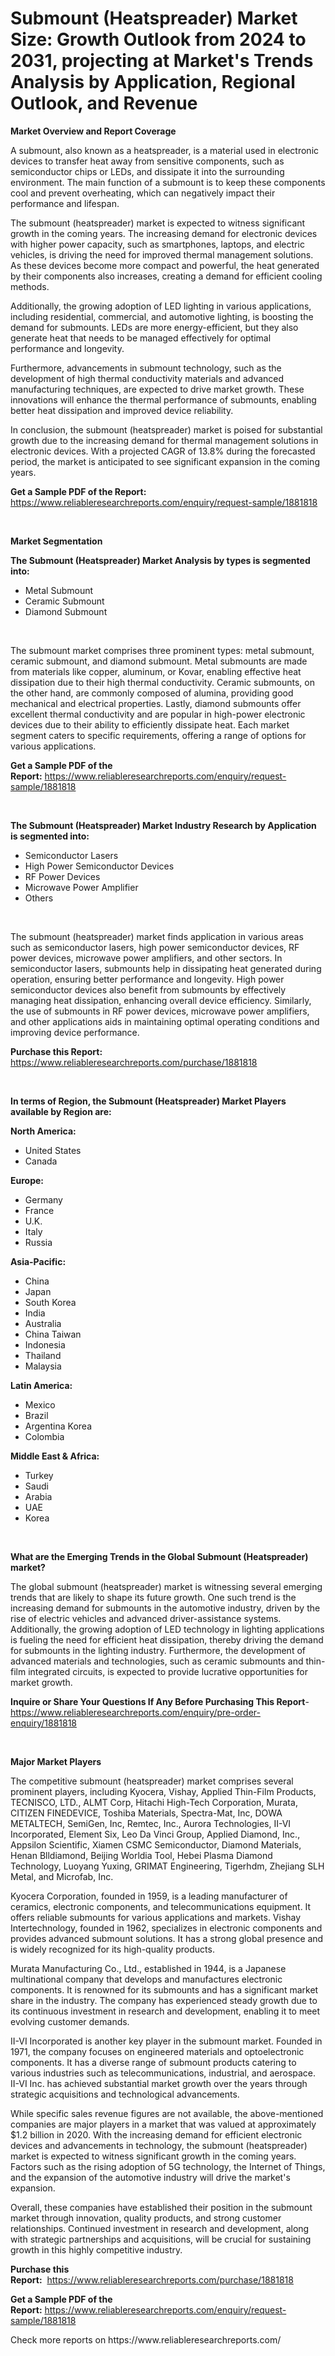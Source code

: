 <p><h1>Submount (Heatspreader) Market Size: Growth Outlook from 2024 to 2031, projecting at Market's Trends Analysis by Application, Regional Outlook, and Revenue</h1></p><p><strong>Market Overview and Report Coverage</strong></p>
<p><p>A submount, also known as a heatspreader, is a material used in electronic devices to transfer heat away from sensitive components, such as semiconductor chips or LEDs, and dissipate it into the surrounding environment. The main function of a submount is to keep these components cool and prevent overheating, which can negatively impact their performance and lifespan.</p><p>The submount (heatspreader) market is expected to witness significant growth in the coming years. The increasing demand for electronic devices with higher power capacity, such as smartphones, laptops, and electric vehicles, is driving the need for improved thermal management solutions. As these devices become more compact and powerful, the heat generated by their components also increases, creating a demand for efficient cooling methods.</p><p>Additionally, the growing adoption of LED lighting in various applications, including residential, commercial, and automotive lighting, is boosting the demand for submounts. LEDs are more energy-efficient, but they also generate heat that needs to be managed effectively for optimal performance and longevity.</p><p>Furthermore, advancements in submount technology, such as the development of high thermal conductivity materials and advanced manufacturing techniques, are expected to drive market growth. These innovations will enhance the thermal performance of submounts, enabling better heat dissipation and improved device reliability.</p><p>In conclusion, the submount (heatspreader) market is poised for substantial growth due to the increasing demand for thermal management solutions in electronic devices. With a projected CAGR of 13.8% during the forecasted period, the market is anticipated to see significant expansion in the coming years.</p></p>
<p><strong>Get a Sample PDF of the Report:</strong> <a href="https://www.reliableresearchreports.com/enquiry/request-sample/1881818">https://www.reliableresearchreports.com/enquiry/request-sample/1881818</a></p>
<p>&nbsp;</p>
<p><strong>Market Segmentation</strong></p>
<p><strong>The Submount (Heatspreader) Market Analysis by types is segmented into:</strong></p>
<p><ul><li>Metal Submount</li><li>Ceramic Submount</li><li>Diamond Submount</li></ul></p>
<p>&nbsp;</p>
<p><p>The submount market comprises three prominent types: metal submount, ceramic submount, and diamond submount. Metal submounts are made from materials like copper, aluminum, or Kovar, enabling effective heat dissipation due to their high thermal conductivity. Ceramic submounts, on the other hand, are commonly composed of alumina, providing good mechanical and electrical properties. Lastly, diamond submounts offer excellent thermal conductivity and are popular in high-power electronic devices due to their ability to efficiently dissipate heat. Each market segment caters to specific requirements, offering a range of options for various applications.</p></p>
<p><strong>Get a Sample PDF of the Report:</strong>&nbsp;<a href="https://www.reliableresearchreports.com/enquiry/request-sample/1881818">https://www.reliableresearchreports.com/enquiry/request-sample/1881818</a></p>
<p>&nbsp;</p>
<p><strong>The Submount (Heatspreader) Market Industry Research by Application is segmented into:</strong></p>
<p><ul><li>Semiconductor Lasers</li><li>High Power Semiconductor Devices</li><li>RF Power Devices</li><li>Microwave Power Amplifier</li><li>Others</li></ul></p>
<p>&nbsp;</p>
<p><p>The submount (heatspreader) market finds application in various areas such as semiconductor lasers, high power semiconductor devices, RF power devices, microwave power amplifiers, and other sectors. In semiconductor lasers, submounts help in dissipating heat generated during operation, ensuring better performance and longevity. High power semiconductor devices also benefit from submounts by effectively managing heat dissipation, enhancing overall device efficiency. Similarly, the use of submounts in RF power devices, microwave power amplifiers, and other applications aids in maintaining optimal operating conditions and improving device performance.</p></p>
<p><strong>Purchase this Report:</strong>&nbsp; <a href="https://www.reliableresearchreports.com/purchase/1881818">https://www.reliableresearchreports.com/purchase/1881818</a></p>
<p>&nbsp;</p>
<p><strong>In terms of Region, the Submount (Heatspreader) Market Players available by Region are:</strong></p>
<p>
    <p> <strong> North America: </strong>
        <ul>
            <li>United States</li>
            <li>Canada</li>
        </ul>
        </p> 
    <p> <strong> Europe: </strong>
        <ul>
            <li>Germany</li>
            <li>France</li>
            <li>U.K.</li>
            <li>Italy</li>
            <li>Russia</li>
        </ul>
        </p> 
    <p> <strong> Asia-Pacific: </strong>
        <ul>
            <li>China</li>
            <li>Japan</li>
            <li>South Korea</li>
            <li>India</li>
            <li>Australia</li>
            <li>China Taiwan</li>
            <li>Indonesia</li>
            <li>Thailand</li>
            <li>Malaysia</li>
        </ul>
        </p> 
    <p> <strong> Latin America: </strong>
        <ul>
            <li>Mexico</li>
            <li>Brazil</li>
            <li>Argentina Korea</li>
            <li>Colombia</li>
        </ul>
        </p> 
    <p> <strong> Middle East & Africa: </strong>
        <ul>
            <li>Turkey</li>
            <li>Saudi</li>
            <li>Arabia</li>
            <li>UAE</li>
            <li>Korea</li>
        </ul>
    </p>
    </p>
<p>&nbsp;</p>
<p><strong>What are the Emerging Trends in the Global Submount (Heatspreader) market?</strong></p>
<p><p>The global submount (heatspreader) market is witnessing several emerging trends that are likely to shape its future growth. One such trend is the increasing demand for submounts in the automotive industry, driven by the rise of electric vehicles and advanced driver-assistance systems. Additionally, the growing adoption of LED technology in lighting applications is fueling the need for efficient heat dissipation, thereby driving the demand for submounts in the lighting industry. Furthermore, the development of advanced materials and technologies, such as ceramic submounts and thin-film integrated circuits, is expected to provide lucrative opportunities for market growth.</p></p>
<p><strong>Inquire or Share Your Questions If Any Before Purchasing This Report</strong>- <a href="https://www.reliableresearchreports.com/enquiry/pre-order-enquiry/1881818">https://www.reliableresearchreports.com/enquiry/pre-order-enquiry/1881818</a></p>
<p>&nbsp;</p>
<p><strong>Major Market Players</strong></p>
<p><p>The competitive submount (heatspreader) market comprises several prominent players, including Kyocera, Vishay, Applied Thin-Film Products, TECNISCO, LTD., ALMT Corp, Hitachi High-Tech Corporation, Murata, CITIZEN FINEDEVICE, Toshiba Materials, Spectra-Mat, Inc, DOWA METALTECH, SemiGen, Inc, Remtec, Inc., Aurora Technologies, II-VI Incorporated, Element Six, Leo Da Vinci Group, Applied Diamond, Inc., Appsilon Scientific, Xiamen CSMC Semiconductor, Diamond Materials, Henan Blldiamond, Beijing Worldia Tool, Hebei Plasma Diamond Technology, Luoyang Yuxing, GRIMAT Engineering, Tigerhdm, Zhejiang SLH Metal, and Microfab, Inc.</p><p>Kyocera Corporation, founded in 1959, is a leading manufacturer of ceramics, electronic components, and telecommunications equipment. It offers reliable submounts for various applications and markets. Vishay Intertechnology, founded in 1962, specializes in electronic components and provides advanced submount solutions. It has a strong global presence and is widely recognized for its high-quality products.</p><p>Murata Manufacturing Co., Ltd., established in 1944, is a Japanese multinational company that develops and manufactures electronic components. It is renowned for its submounts and has a significant market share in the industry. The company has experienced steady growth due to its continuous investment in research and development, enabling it to meet evolving customer demands.</p><p>II-VI Incorporated is another key player in the submount market. Founded in 1971, the company focuses on engineered materials and optoelectronic components. It has a diverse range of submount products catering to various industries such as telecommunications, industrial, and aerospace. II-VI Inc. has achieved substantial market growth over the years through strategic acquisitions and technological advancements.</p><p>While specific sales revenue figures are not available, the above-mentioned companies are major players in a market that was valued at approximately $1.2 billion in 2020. With the increasing demand for efficient electronic devices and advancements in technology, the submount (heatspreader) market is expected to witness significant growth in the coming years. Factors such as the rising adoption of 5G technology, the Internet of Things, and the expansion of the automotive industry will drive the market's expansion.</p><p>Overall, these companies have established their position in the submount market through innovation, quality products, and strong customer relationships. Continued investment in research and development, along with strategic partnerships and acquisitions, will be crucial for sustaining growth in this highly competitive industry.</p></p>
<p><strong>Purchase this Report:</strong>&nbsp;&nbsp;<a href="https://www.reliableresearchreports.com/purchase/1881818">https://www.reliableresearchreports.com/purchase/1881818</a></p>
<p></p>
<p><strong>Get a Sample PDF of the Report:</strong>&nbsp;<a href="https://www.reliableresearchreports.com/enquiry/request-sample/1881818">https://www.reliableresearchreports.com/enquiry/request-sample/1881818</a></p>
<p>Check more reports on https://www.reliableresearchreports.com/</p>